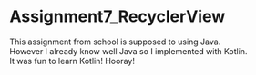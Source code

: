 # Assignment7_RecyclerView

This assignment from school is supposed to using Java.  
However I already know well Java so I implemented with Kotlin.  
It was fun to learn Kotlin! Hooray!
